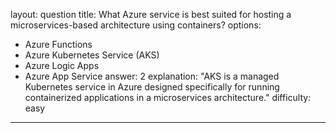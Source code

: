 
layout: question
title: What Azure service is best suited for hosting a microservices-based architecture using containers?
options:
- Azure Functions
- Azure Kubernetes Service (AKS)
- Azure Logic Apps
- Azure App Service
answer: 2
explanation: "AKS is a managed Kubernetes service in Azure designed specifically for running containerized applications in a microservices architecture."
difficulty: easy
---
